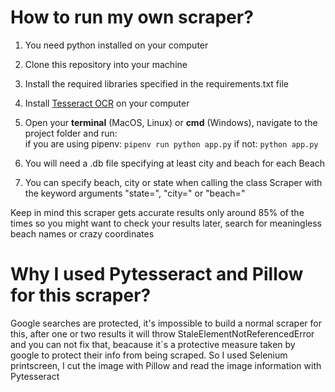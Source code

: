 # How to run my own scraper?

1. You need python installed on your computer  
2. Clone this repository into your machine  
3. Install the required libraries specified in the requirements.txt file
4. Install [Tesseract OCR](https://github.com/tesseract-ocr/tesseract) on your computer    
5. Open your **terminal** (MacOS, Linux) or **cmd** (Windows), navigate to the project folder and run:  
if you are using pipenv: `pipenv run python app.py` 
if not: `python app.py`
6. You will need a .db file specifying at least city and beach for each Beach 

7. You can specify beach, city or state when calling the class Scraper with the keyword arguments "state=", "city=" or "beach="  
  
Keep in mind this scraper gets accurate results only around 85% of the times so you might want to check your results later, search for meaningless beach names or crazy 
coordinates    


# Why I used Pytesseract and Pillow for this scraper?

Google searches are protected, it's impossible to build a normal scraper for this, after one or two results it will throw StaleElementNotReferencedError and you can not fix that, beacause it´s a protective measure taken by google to protect their info from being scraped. So I used Selenium printscreen, I cut the image with Pillow and read the image information with Pytesseract
